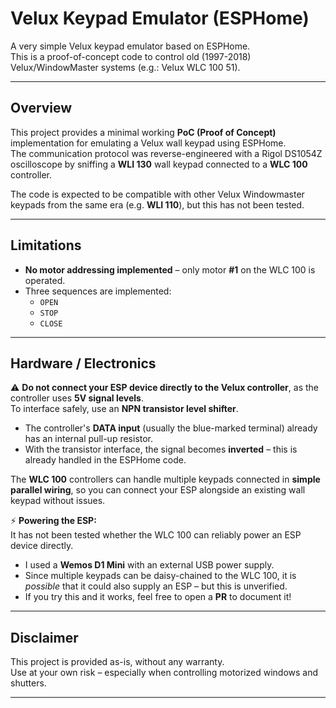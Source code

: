 # Velux Keypad Emulator (ESPHome)

A very simple Velux keypad emulator based on ESPHome.  
This is a proof-of-concept code to control old (1997-2018) Velux/WindowMaster systems (e.g.: Velux WLC 100 51).

---

## Overview

This project provides a minimal working **PoC (Proof of Concept)** implementation for emulating a Velux wall keypad using ESPHome.  
The communication protocol was reverse-engineered with a Rigol DS1054Z oscilloscope by sniffing a **WLI 130** wall keypad connected to a **WLC 100** controller.

The code is expected to be compatible with other Velux Windowmaster keypads from the same era (e.g. **WLI 110**), but this has not been tested.

---

## Limitations

- **No motor addressing implemented** – only motor **#1** on the WLC 100 is operated.
- Three sequences are implemented:  
  - `OPEN`  
  - `STOP`  
  - `CLOSE`

---

## Hardware / Electronics

⚠️ **Do not connect your ESP device directly to the Velux controller**, as the controller uses **5V signal levels**.  
To interface safely, use an **NPN transistor level shifter**.  

- The controller's **DATA input** (usually the blue-marked terminal) already has an internal pull-up resistor.  
- With the transistor interface, the signal becomes **inverted** – this is already handled in the ESPHome code.  

The **WLC 100** controllers can handle multiple keypads connected in **simple parallel wiring**, so you can connect your ESP alongside an existing wall keypad without issues.  

⚡ **Powering the ESP:**  
It has not been tested whether the WLC 100 can reliably power an ESP device directly.  
- I used a **Wemos D1 Mini** with an external USB power supply.  
- Since multiple keypads can be daisy-chained to the WLC 100, it is *possible* that it could also supply an ESP – but this is unverified.  
- If you try this and it works, feel free to open a **PR** to document it!  

---

## Disclaimer

This project is provided as-is, without any warranty.  
Use at your own risk – especially when controlling motorized windows and shutters.

---
